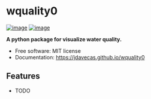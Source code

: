 # wquality0


[![image](https://img.shields.io/pypi/v/wquality0.svg)](https://pypi.python.org/pypi/wquality0)
[![image](https://img.shields.io/conda/vn/conda-forge/wquality0.svg)](https://anaconda.org/conda-forge/wquality0)


**A python package for visualize water quality.**


-   Free software: MIT license
-   Documentation: https://jdavecas.github.io/wquality0
    

## Features

-   TODO
